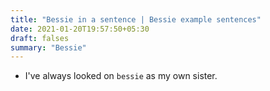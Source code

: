 ```yaml
---
title: "Bessie in a sentence | Bessie example sentences"
date: 2021-01-20T19:57:50+05:30
draft: falses
summary: "Bessie"
---
```

- I've always looked on `bessie` as my own sister.
                 
